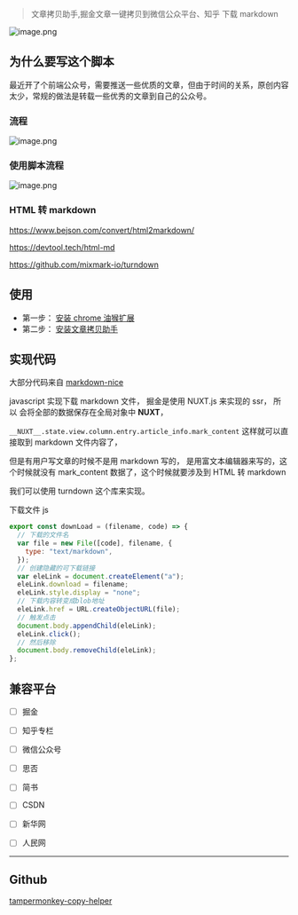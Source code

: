 > 文章拷贝助手,掘金文章一键拷贝到微信公众平台、知乎 下载 markdown

![image.png](https://p3-juejin.byteimg.com/tos-cn-i-k3u1fbpfcp/5f1e838aaab74cb6b7225da6fe0f2e27~tplv-k3u1fbpfcp-watermark.image?)

## 为什么要写这个脚本

最近开了个前端公众号，需要推送一些优质的文章，但由于时间的关系，原创内容太少，常规的做法是转载一些优秀的文章到自己的公众号。

### 流程

![image.png](https://p6-juejin.byteimg.com/tos-cn-i-k3u1fbpfcp/dfe441fddf414f5a879df3ad41855ecd~tplv-k3u1fbpfcp-watermark.image?)

### 使用脚本流程

![image.png](https://p6-juejin.byteimg.com/tos-cn-i-k3u1fbpfcp/834b742b0a814286b040942f2548d011~tplv-k3u1fbpfcp-watermark.image?)

### HTML 转 markdown

https://www.bejson.com/convert/html2markdown/

https://devtool.tech/html-md

https://github.com/mixmark-io/turndown

## 使用

- 第一步： [安装 chrome 油猴扩展](https://chrome.pictureknow.com/extension?id=4d999497b75d4eb6acf4d0db3053f1af)
- 第二步： [安装文章拷贝助手](https://greasyfork.org/zh-CN/scripts/439663-copy-helper)

## 实现代码

大部分代码来自 [markdown-nice](https://github.com/mdnice/markdown-nice)

javascript 实现下载 markdown 文件， 掘金是使用 NUXT.js 来实现的 ssr， 所以 会将全部的数据保存在全局对象中 **NUXT**，

`__NUXT__.state.view.column.entry.article_info.mark_content` 这样就可以直接取到 markdown 文件内容了，

但是有用户写文章的时候不是用 markdown 写的， 是用富文本编辑器来写的，这个时候就没有 mark_content 数据了，这个时候就要涉及到 HTML 转 markdown

我们可以使用 turndown 这个库来实现。

下载文件 js

```js
export const downLoad = (filename, code) => {
  // 下载的文件名
  var file = new File([code], filename, {
    type: "text/markdown",
  });
  // 创建隐藏的可下载链接
  var eleLink = document.createElement("a");
  eleLink.download = filename;
  eleLink.style.display = "none";
  // 下载内容转变成blob地址
  eleLink.href = URL.createObjectURL(file);
  // 触发点击
  document.body.appendChild(eleLink);
  eleLink.click();
  // 然后移除
  document.body.removeChild(eleLink);
};
```

## 兼容平台

-[ ] 掘金

-[ ] 知乎专栏

-[ ] 微信公众号

-[ ] 思否

-[ ] 简书

-[ ] CSDN

-[ ] 新华网

-[ ] 人民网

---

## Github

[tampermonkey-copy-helper](https://github.com/maqi1520/tampermonkey-copy-helper)
